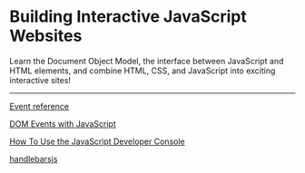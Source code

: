 # Building Interactive JavaScript Websites

Learn the Document Object Model, the interface between JavaScript and HTML elements, and combine HTML, CSS, and JavaScript into exciting interactive sites!

---

[Event reference](https://developer.mozilla.org/en-US/docs/Web/Events)

[DOM Events with JavaScript](https://www.codecademy.com/learn/paths/web-development/tracks/build-interactive-websites/modules/dom-javascript-events/cheatsheet)

[How To Use the JavaScript Developer Console](https://www.digitalocean.com/community/tutorials/how-to-use-the-javascript-developer-console)

[handlebarsjs](https://handlebarsjs.com/guide/)

